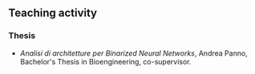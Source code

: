 ## Teaching activity

### Thesis

 * *Analisi di architetture per Binarized Neural Networks*, Andrea Panno, Bachelor's Thesis in Bioengineering, co-supervisor.
